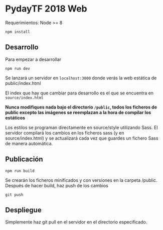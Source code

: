 # PydayTF 2018 Web

Requerimientos: Node >= 8
```
npm install
```

## Desarrollo
Para empezar a desarrollar

```
npm run dev
```
Se lanzará un servidor en `localhost:3000` donde verás la web estática de public/index.html

El index que hay que cambiar para desarrollo es el que se encuentra en `source/index.html`

**Nunca modifiques nada bajo el directorio `/public`, todos los ficheros de public excepto las imágenes
se reemplazan a la hora de compilar los estáticos**

Los estilos se programan directamente en source/style utilizando Sass. El servidor compilará los cambios en
los ficheros sass (y en source/index.html) y se actualizará cada vez que guardes un fichero Sass de manera automática.
## Publicación
```
npm run build
```

Se crearán los ficheros minificados y con versiones en la carpeta /public.
Después de hacer build, haz push de los cambios
```
git push
```

## Despliegue
Simplemente haz git pull en el servidor en el directorio especificado.

